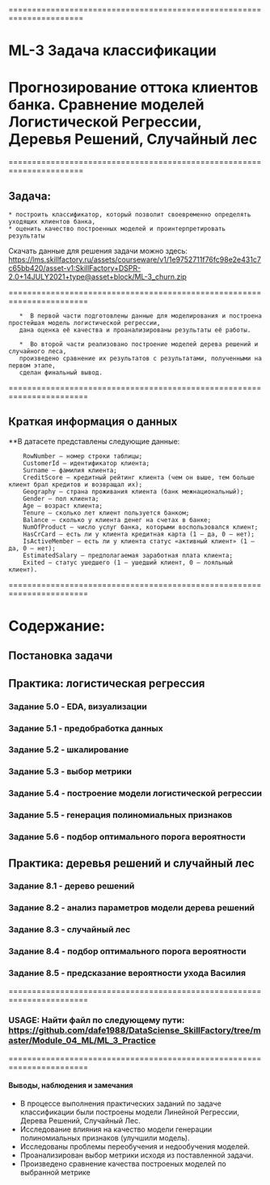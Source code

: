 ======================================================================
# ML-3 Задача классификации
# Прогнозирование оттока клиентов банка. Сравнение моделей Логистической Регрессии, Деревья Решений,  Случайный лес

======================================================================
## Задача:
	* построить классификатор, который позволит своевременно определять уходящих клиентов банка, 
	* оценить качество построенных моделей и проинтерпретировать результаты

Скачать данные для решения задачи можно здесь: 
https://lms.skillfactory.ru/assets/courseware/v1/1e9752711f76fc98e2e431c7c65bb420/asset-v1:SkillFactory+DSPR-2.0+14JULY2021+type@asset+block/ML-3_churn.zip
    
=======================================================================  

       *  В первой части подготовлены данные для моделирования и построена простейшая модель логистической регрессии, 
       дана оценка её качества и проанализированы результаты её работы.
       
       *  Во второй части реализовано построение моделей дерева решений и случайного леса, 
       произведено сравнение их результатов с результатами, полученными на первом этапе, 
       сделан финальный вывод.

=======================================================================  

## Краткая информация о данных

**В датасете представлены следующие данные:


        RowNumber — номер строки таблицы;
        CustomerId — идентификатор клиента;
        Surname — фамилия клиента;
        CreditScore — кредитный рейтинг клиента (чем он выше, тем больше клиент брал кредитов и возвращал их);
        Geography — страна проживания клиента (банк межнациональный);
        Gender — пол клиента;
        Age — возраст клиента;
        Tenure — сколько лет клиент пользуется банком;
        Balance — сколько у клиента денег на счетах в банке;
        NumOfProduct — число услуг банка, которыми воспользовался клиент;
        HasCrCard — есть ли у клиента кредитная карта (1 — да, 0 — нет);
        IsActiveMember — есть ли у клиента статус «активный клиент» (1 — да, 0 — нет);
        EstimatedSalary — предполагаемая заработная плата клиента;
        Exited — статус ушедшего (1 — ушедший клиент, 0 — лояльный клиент).


=======================================================================
# Содержание:

## Постановка задачи

## Практика: логистическая регрессия
### Задание 5.0 - EDA, визуализации
### Задание 5.1 - предобработка данных
### Задание 5.2 - шкалирование
### Задание 5.3 - выбор метрики
### Задание 5.4 - построение модели логистической регрессии
### Задание 5.5 - генерация полиномиальных признаков
### Задание 5.6 - подбор оптимального порога вероятности

## Практика: деревья решений и случайный лес
### Задание 8.1 - дерево решений
### Задание 8.2 - анализ параметров модели дерева решений
### Задание 8.3 - случайный лес
### Задание 8.4 - подбор оптимального порога вероятности
### Задание 8.5 - предсказание вероятности ухода Василия

=======================================================================
### USAGE: Найти файл по следующему пути: https://github.com/dafe1988/DataSciense_SkillFactory/tree/master/Module_04_ML/ML_3_Practice

=======================================================================
#### Выводы, наблюдения и замечания

* В процессе выполнения практических заданий по задаче классификации были построены модели Линейной Регрессии, Дерева Решений, Случайный Лес.
* Исследование влияния на качество модели генерации полиномиальных признаков (улучшили модель).
* Исследованы проблемы переобучения и недообучения моделей.
* Проанализирован выбор метрики исходя из поставленной задачи.
* Произведено сравнение качества построеных моделей по выбранной метрике
